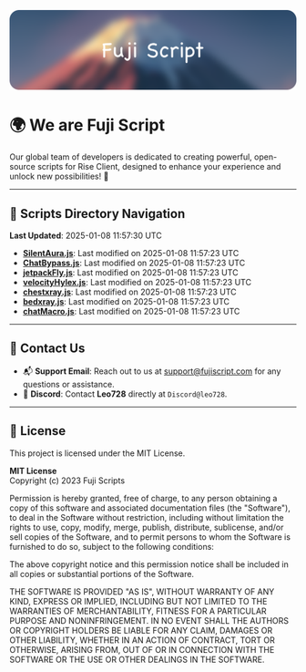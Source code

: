 ![Banner](.github/b.webp)

# 🌍 **We are Fuji Script**

Our global team of developers is dedicated to creating powerful, open-source scripts for Rise Client, designed to enhance your experience and unlock new possibilities! 🌟

---
<!-- SCRIPTS_NAVIGATION_START -->
## 📂 **Scripts Directory Navigation**

**Last Updated**: 2025-01-08 11:57:30 UTC

- **[SilentAura.js](scripts/SilentAura.js)**: Last modified on 2025-01-08 11:57:23 UTC
- **[ChatBypass.js](scripts/ChatBypass.js)**: Last modified on 2025-01-08 11:57:23 UTC
- **[jetpackFly.js](scripts/jetpackFly.js)**: Last modified on 2025-01-08 11:57:23 UTC
- **[velocityHylex.js](scripts/velocityHylex.js)**: Last modified on 2025-01-08 11:57:23 UTC
- **[chestxray.js](scripts/chestxray.js)**: Last modified on 2025-01-08 11:57:23 UTC
- **[bedxray.js](scripts/bedxray.js)**: Last modified on 2025-01-08 11:57:23 UTC
- **[chatMacro.js](scripts/chatMacro.js)**: Last modified on 2025-01-08 11:57:23 UTC

<!-- SCRIPTS_NAVIGATION_END -->

---

## 💬 **Contact Us**  
- 📬 **Support Email**: Reach out to us at [support@fujiscript.com](mailto:support@fujiscript.com) for any questions or assistance.  
- 💬 **Discord**: Contact **Leo728** directly at `Discord@leo728`.

---

## 📜 **License**

This project is licensed under the MIT License.  

**MIT License**  
Copyright (c) 2023 Fuji Scripts  

Permission is hereby granted, free of charge, to any person obtaining a copy of this software and associated documentation files (the "Software"), to deal in the Software without restriction, including without limitation the rights to use, copy, modify, merge, publish, distribute, sublicense, and/or sell copies of the Software, and to permit persons to whom the Software is furnished to do so, subject to the following conditions:  

The above copyright notice and this permission notice shall be included in all copies or substantial portions of the Software.  

THE SOFTWARE IS PROVIDED "AS IS", WITHOUT WARRANTY OF ANY KIND, EXPRESS OR IMPLIED, INCLUDING BUT NOT LIMITED TO THE WARRANTIES OF MERCHANTABILITY, FITNESS FOR A PARTICULAR PURPOSE AND NONINFRINGEMENT. IN NO EVENT SHALL THE AUTHORS OR COPYRIGHT HOLDERS BE LIABLE FOR ANY CLAIM, DAMAGES OR OTHER LIABILITY, WHETHER IN AN ACTION OF CONTRACT, TORT OR OTHERWISE, ARISING FROM, OUT OF OR IN CONNECTION WITH THE SOFTWARE OR THE USE OR OTHER DEALINGS IN THE SOFTWARE.  
